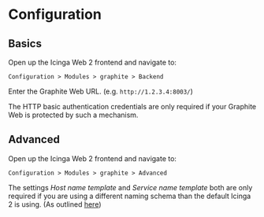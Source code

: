 # <a id="Configuration"></a>Configuration

## Basics

Open up the Icinga Web 2 frontend and navigate to:

    Configuration > Modules > graphite > Backend

Enter the Graphite Web URL. (e.g. `http://1.2.3.4:8003/`)

The HTTP basic authentication credentials are only required
if your Graphite Web is protected by such a mechanism.

## Advanced

Open up the Icinga Web 2 frontend and navigate to:

    Configuration > Modules > graphite > Advanced

The settings *Host name template* and *Service name template* both are only
required if you are using a different naming schema than the default Icinga 2
is using. (As outlined [here](https://www.icinga.com/docs/icinga2/latest/doc/14-features/#current-graphite-schema))
